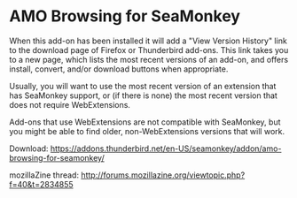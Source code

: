 AMO Browsing for SeaMonkey
==========================

When this add-on has been installed it will add a "View Version History" link
to the download page of Firefox or Thunderbird add-ons. This link takes you to
a new page, which lists the most recent versions of an add-on, and offers install,
convert, and/or download buttons when appropriate.

Usually, you will want to use the most recent version of an extension that has
SeaMonkey support, or (if there is none) the most recent version that does not
require WebExtensions.

Add-ons that use WebExtensions are not compatible with SeaMonkey, but you
might be able to find older, non-WebExtensions versions that will work.

Download: https://addons.thunderbird.net/en-US/seamonkey/addon/amo-browsing-for-seamonkey/

mozillaZine thread: http://forums.mozillazine.org/viewtopic.php?f=40&t=2834855
